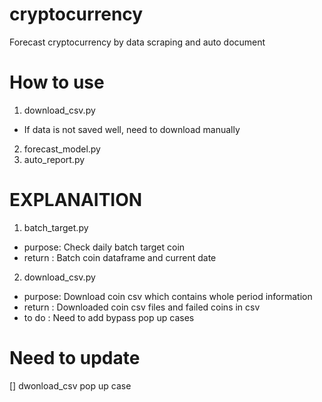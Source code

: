# cryptocurrency
Forecast cryptocurrency by data scraping and auto document

# How to use
1. download_csv.py 
- If data is not saved well, need to download manually 
2. forecast_model.py
3. auto_report.py

# EXPLANAITION
1. batch_target.py
- purpose: Check daily batch target coin 
- return : Batch coin dataframe and current date

2. download_csv.py
- purpose: Download coin csv which contains whole period information
- return : Downloaded coin csv files and failed coins in csv
- to do  : Need to add bypass pop up cases

# Need to update
[] dwonload_csv pop up case
